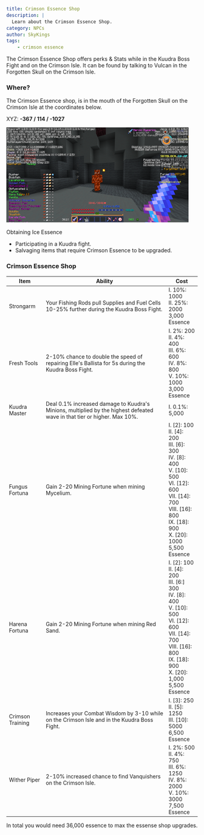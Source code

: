```yaml {metadata}
title: Crimson Essence Shop
description: |
  Learn about the Crimson Essence Shop.
category: NPCs
author: SkyKings
tags:
    - crimson essence
```

The Crimson Essence Shop offers perks & Stats while in the Kuudra Boss Fight and on the Crimson Isle. It can be found by
talking to Vulcan in the Forgotten Skull on the Crimson Isle.

### Where?

The Crimson Essence shop, is in the mouth of the Forgotten Skull on the Crimson Isle at the coordinates below.

XYZ: __-367 / 114 / -1027__

![Crimson essence NPC](/images/crimsonessencenpc.png)

Obtaining Ice Essence

- Participating in a Kuudra fight.
- Salvaging items that require Crimson Essence to be upgraded.

### Crimson Essence Shop

| **Item**         | **Ability**                                                                                                              | **Cost**                                                                                                                                                                               |
|------------------|--------------------------------------------------------------------------------------------------------------------------|----------------------------------------------------------------------------------------------------------------------------------------------------------------------------------------|
| Strongarm        | Your Fishing Rods pull Supplies and Fuel Cells 10-25% further during the Kuudra Boss Fight.                              | I. 10%: 1000<br>II. 25%: 2000<br>3,000 Essence                                                                                                                                         |
| Fresh Tools      | 2-10% chance to double the speed of repairing Elle's Ballista for 5s during the Kuudra Boss Fight.                       | I. 2%: 200<br>II. 4%: 400<br>III. 6%: 600<br>IV. 8%: 800<br>V. 10%: 1000<br>3,000 Essence                                                                                              |
| Kuudra Master    | Deal 0.1% increased damage to Kuudra's Minions, multiplied by the highest defeated wave in that tier or higher. Max 10%. | I. 0.1%: 5,000                                                                                                                                                                         |
| Fungus Fortuna   | Gain 2-20 Mining Fortune when mining Mycelium.                                                                           | I. [2]: 100<br>II. [4]: 200<br>III. [6]: 300<br>IV. [8]: 400<br>V. [10]: 500<br>VI. [12]: 600<br>VII. [14]: 700<br>VIII. [16]: 800<br>IX. [18]: 900<br>X. [20]: 1000<br>5,500 Essence  |
| Harena Fortuna   | Gain 2-20 Mining Fortune when mining Red Sand.                                                                           | I. [2]: 100<br>II. [4]: 200<br>III. [6:] 300<br>IV. [8]: 400<br>V. [10]: 500<br>VI. [12]: 600<br>VII. [14]: 700<br>VIII. [16]: 800<br>IX. [18]: 900<br>X. [20]: 1,000<br>5,500 Essence |
| Crimson Training | Increases your Combat Wisdom by 3-10 while on the Crimson Isle and in the Kuudra Boss Fight.                             | I. [3]: 250<br>II. [5]: 1250<br>III. [10]: 5000<br>6,500 Essence                                                                                                                       |
| Wither Piper     | 2-10% increased chance to find Vanquishers on the Crimson Isle.                                                          | I. 2%: 500<br>II. 4%: 750<br>III. 6%: 1250<br>IV. 8%: 2000<br>V. 10%: 3000<br>7,500 Essence                                                                                            |

In total you would need 36,000 essence to max the essense shop upgrades.
